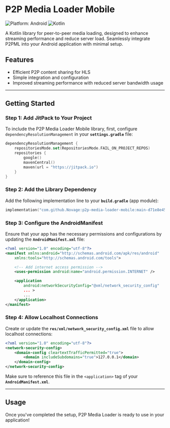 # P2P Media Loader Mobile

![Platform: Android](https://img.shields.io/badge/platform-Android-blue)
![Kotlin](https://img.shields.io/badge/language-Kotlin-blue)

A Kotlin library for peer-to-peer media loading, designed to enhance streaming performance and reduce server load. Seamlessly integrate P2PML into your Android application with minimal setup.

## Features
- Efficient P2P content sharing for HLS
- Simple integration and configuration
- Improved streaming performance with reduced server bandwidth usage

---

## Getting Started

### Step 1: Add JitPack to Your Project

To include the P2P Media Loader Mobile library, first, configure `dependencyResolutionManagement` in your **`settings.gradle`** file:

```kotlin
dependencyResolutionManagement {
    repositoriesMode.set(RepositoriesMode.FAIL_ON_PROJECT_REPOS)
    repositories {
        google()
        mavenCentral()
        maven(url = "https://jitpack.io")
    }
}
```

### Step 2: Add the Library Dependency

Add the following implementation line to your **`build.gradle`** (app module):

```kotlin
implementation("com.github.Novage:p2p-media-loader-mobile:main-d71e8e4552-1")
```

### Step 3: Configure the AndroidManifest

Ensure that your app has the necessary permissions and configurations by updating the **`AndroidManifest.xml`** file:

```xml
<?xml version="1.0" encoding="utf-8"?>
<manifest xmlns:android="http://schemas.android.com/apk/res/android"
    xmlns:tools="http://schemas.android.com/tools">

    <!-- Add internet access permission -->
    <uses-permission android:name="android.permission.INTERNET" />

    <application
        android:networkSecurityConfig="@xml/network_security_config"
        ... >
        ...
    </application>
</manifest>
```

### Step 4: Allow Localhost Connections

Create or update the **`res/xml/network_security_config.xml`** file to allow localhost connections:

```xml
<?xml version="1.0" encoding="utf-8"?>
<network-security-config>
    <domain-config cleartextTrafficPermitted="true">
        <domain includeSubdomains="true">127.0.0.1</domain>
    </domain-config>
</network-security-config>
```

Make sure to reference this file in the `<application>` tag of your **`AndroidManifest.xml`**.

---

## Usage

Once you've completed the setup, P2P Media Loader is ready to use in your application!

